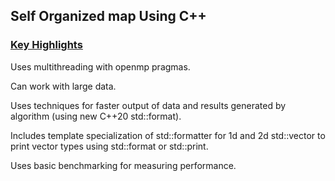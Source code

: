 <h2>Self Organized map Using C++</h2>

<h3><u>Key Highlights</u></h3>

Uses multithreading with openmp pragmas.

Can work with large data.

Uses techniques for faster output of data and results generated by algorithm (using new C++20 std::format).

Includes template specialization of std::formatter for 1d and 2d std::vector to print vector types using std::format or std::print.

Uses basic benchmarking for measuring performance.